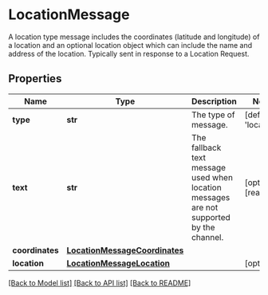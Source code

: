 # LocationMessage

A location type message includes the coordinates (latitude and longitude) of a location and an optional location object which can include the name and address of the location. Typically sent in response to a Location Request.
## Properties
Name | Type | Description | Notes
------------ | ------------- | ------------- | -------------
**type** | **str** | The type of message. | [default to 'location']
**text** | **str** | The fallback text message used when location messages are not supported by the channel. | [optional] [readonly] 
**coordinates** | [**LocationMessageCoordinates**](LocationMessageCoordinates.md) |  | 
**location** | [**LocationMessageLocation**](LocationMessageLocation.md) |  | [optional] 

[[Back to Model list]](../README.md#documentation-for-models) [[Back to API list]](../README.md#documentation-for-api-endpoints) [[Back to README]](../README.md)


